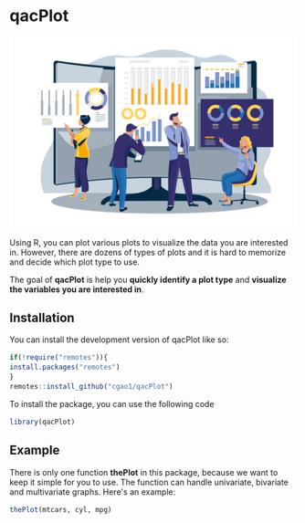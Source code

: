 # qacPlot

<img src="data.jpg" width="600" />

<!-- badges: start -->
<!-- badges: end -->

Using R, you can plot various plots to visualize the data you are interested in. However, there are dozens of types of plots and it is hard to memorize and decide which plot type to use.

The goal of **qacPlot** is help you **quickly identify a plot type** and **visualize the variables you are interested in**. 

## Installation

You can install the development version of qacPlot like so:

``` r
if(!require("remotes")){
install.packages("remotes")
}
remotes::install_github("cgao1/qacPlot")
```


To install the package, you can use the following code
``` r
library(qacPlot)
```

## Example
There is only one function **thePlot** in this package, because we want to keep it simple for you to use. The function can handle univariate, bivariate and multivariate graphs. Here's an example:

``` r
thePlot(mtcars, cyl, mpg)
```




